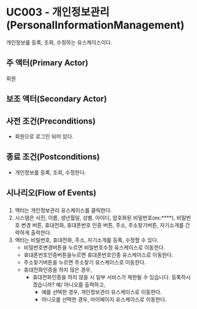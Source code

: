 # UC003 - 개인정보관리(PersonalInformationManagement)
개인정보를 등록, 조회, 수정하는 유스케이스이다.

## 주 액터(Primary Actor)
회원

## 보조 액터(Secondary Actor)

## 사전 조건(Preconditions)
- 회원으로 로그인 되어 있다.

## 종료 조건(Postconditions)
- 개인정보를 등록, 조회, 수정한다.

## 시나리오(Flow of Events)

### 

1. 액터는 개인정보관리 유스케이스를 클릭한다.
2. 시스템은 사진, 이름, 생년월일, 성별, 아이디, 암호화된 비밀번호(ex:****), 비밀번호 변경 버튼, 휴대전화, 휴대폰번호 인증 버튼, 주소, 주소찾기버튼, 자기소개를 간략하게 출력한다.
3. 액터는 비밀번호, 휴대전화, 주소, 자기소개를 등록, 수정할 수 있다.
    - 비밀번호변경버튼을 누르면 비밀번호수정 유스케이스로 이동한다.
    - 휴대폰번호인증버튼을누르면 휴대폰번호인증 유스케이스로 이동한다.
    - 주소찾기버튼을 누르면 주소찾기 유스케이스로 이동한다.
    - 휴대전화인증을 하지 않은 경우,
        - 휴대전화인증을 하지 않을 시 일부 서비스가 제한될 수 있습니다. 등록하시겠습니까? 예/ 아니오를 출력하고,
            - 예를 선택한 경우, 개인정보관리 유스케이스로 이동한다.
            - 아니오를 선택한 경우, 마이페이지 유스케이스로 이동한다.


